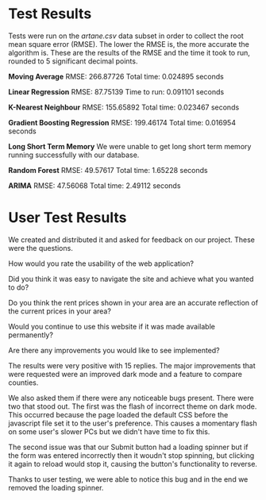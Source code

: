 # Test Results

Tests were run on the *artane.csv* data subset in order to collect the root mean square error (RMSE). The lower the RMSE is, the more accurate the algorithm is. These are the results of the RMSE and the time it took to run, rounded to 5 significant decimal points.


**Moving Average**
RMSE: 266.87726
Total time: 0.024895 seconds

**Linear Regression**
RMSE: 87.75139
Time to run: 0.091101 seconds

**K-Nearest Neighbour**
RMSE: 155.65892
Total time: 0.023467 seconds

**Gradient Boosting Regression**
RMSE: 199.46174
Total time: 0.016954 seconds

**Long Short Term Memory**
We were unable to get long short term memory running successfully with our database.

**Random Forest**
RMSE: 49.57617
Total time: 1.65228 seconds

**ARIMA**
RMSE: 47.56068
Total time: 2.49112 seconds

# User Test Results

We created and distributed it and asked for feedback on our project. These were the questions.

How would you rate the usability of the web application?

Did you think it was easy to navigate the site and achieve what you wanted to do?

Do you think the rent prices shown in your area are an accurate reflection of the current prices in your area?

Would you continue to use this website if it was made available permanently?

Are there any improvements you would like to see implemented?

The results were very positive with 15 replies. The major improvements that were requested were an improved dark mode and a feature to compare counties.

We also asked them if there were any noticeable bugs present. There were two that stood out. The first was the flash of incorrect theme on dark mode.
This occurred because the page loaded the default CSS before the javascript file set it to the user's preference. This causes a momentary flash on some user's slower PCs but we didn't have time to fix this.

The second issue was that our Submit button had a loading spinner but if the form was entered incorrectly then it woudn't stop spinning, but clicking it again to reload would stop it, causing the button's functionality to reverse.

Thanks to user testing, we were able to notice this bug and in the end we removed the loading spinner.